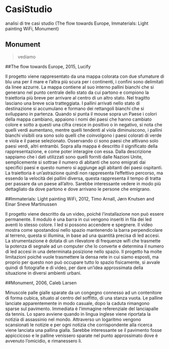# CasiStudio
analisi di tre casi studio (The flow towards Europe, Immaterials: Light painting WiFi, Monument)

## Monument
> vediamo

##The flow towards Europe, 2015, Lucify

Il progetto viene rappresentato da una mappa colorata con due sfumature di blu una per il mare e l’altra più scura per i continenti, i confini sono delimitati da linee azzurre. La mappa contiene al suo interno pallini bianchi che si generano nel punto centrale dello stato da cui partono e compiono la traiettoria più breve per arrivare al centro di un altro stato. Nel tragitto lasciano una breve scia tratteggiata. I pallini arrivati nello stato di destinazione si accumulano e formano dei rettangoli bianchi che si sviluppano in partenza. Quando si punta il mouse sopra un Paese i colori della mappa cambiano, appaiono i nomi dei paesi che hanno cambiato colore e sotto a questi una cifra cresce in positivo o in negativo, si nota che quelli verdi aumentano, mentre quelli tendenti al viola diminuiscono, i pallini bianchi visibili ora sono solo quelli che coinvolgono i paesi colorati di verde e viola e il paese selezionato. Osservando ci sono paesi che attivano solo paesi verdi, altri entrambi. Sopra alla mappa è descritto il significato della rappresentazione, e come poter interagire con essa. Dalla descrizione sappiamo che i dati utilizzati sono quelli forniti dalle Nazioni Unite, semplicemente si sottrae il numero di abitanti che sono emigrati dai specifici paesi e questo numero si aggiunge agli abitanti dei paesi ospitanti. La traiettoria è un’astrazione quindi non rappresenta l’effettivo percorso, ma essendo la velocità dei pallini diversa, questa rappresenta il tempo di tratta per passare da un paese all’altro. Sarebbe interessante vedere in modo più dettagliato da dove partono e dove arrivano le persone che emigrano.


##Immaterials: Light painting WiFi, 2012, Timo Arnall, Jørn Knutsen and Einar Sneve Martinussen

Il progetto viene descritto da un video, poiché l’installazione non può essere permanente. Il modulo è una barra in cui vengono inseriti in fila dei led aventi lo stesso colore. I led si possono accendere e spegnere. Il video mostra come spostandosi nello spazio mantenendo la barra perpendicolare al terreno, questa si illumina, in base ad una quantità precisa di led accesi. La strumentazione è dotata di un rilevatore di frequenze wifi che trasmette la potenza di segnale ad un computer che lo converte e determina il numero di led accesi in una determinata posizione nello spazio. Il progetto ha molte limitazioni poiché vuole trasmettere la densa rete in cui siamo esposti, ma proprio per questo non può occupare tutto lo spazio fisicamente, si avvale quindi di fotografie e di video, per dare un’idea approssimata della situazione in diversi ambienti urbani.


##Monument, 2006, Caleb Larsen

Minuscole palle gialle sparate da un congegno connesso ad un contenitore di forma cubica, situato al centro del soffitto, di una stanza vuota. Le palline lanciate apparentemente in modo casuale, dopo la caduta rimangono sparse sul pavimento. Immediata è l’immagine referenziale del lanciapalle da tennis. Lo sparo avviene quando in lingua inglese viene riportata la notizia di assassinio nel mondo. Attraverso un logaritmo vengono scansionati le notizie e per ogni notizia che corrispondente alla ricerca viene lanciata una pallina gialla. Sarebbe interessante se il pavimento fosse appiccicoso e le palline venissero sparate nel punto approssimato dove è avvenuto l’omicidio, e rimanessero lì.
